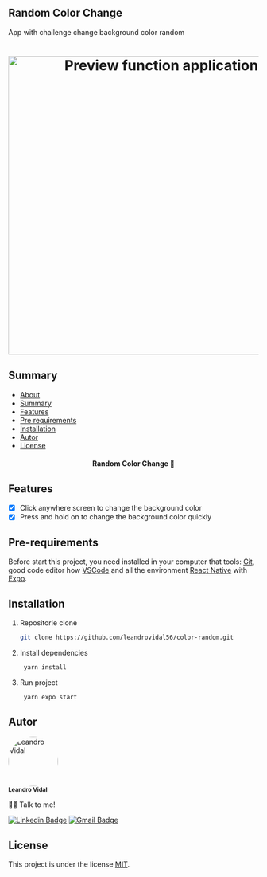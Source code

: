 ## Random Color Change

<p>App with challenge change background color random</p>

<h1 align="center">
<img alt="Preview function application" title="Preview function application" src="./assets/preview.gif" height="600px"/>
</h1>

## Summary

<!--ts-->

- [About](#random_color_change)
- [Summary](#summary)
- [Features](#features)
- [Pre requirements](#pre-requirements)
- [Installation](#installation)
- [Autor](#autor)
- [License](#license)
<!--te-->

<h4 align="center"> 
	Random Color Change 🚀 
</h4>

## Features

- [x] Click anywhere screen to change the background color
- [x] Press and hold on to change the background color quickly

## Pre-requirements

Before start this project, you need installed in your computer that tools:
[Git](https://git-scm.com), good code editor how [VSCode](https://code.visualstudio.com/) and all the environment [React Native](https://reactnative.dev) with [Expo](https://expo.dev).

## Installation

1. Repositorie clone

   ```bash
   git clone https://github.com/leandrovidal56/color-random.git
   ```

2. Install dependencies

   ```bash
    yarn install
   ```

3. Run project

   ```bash
    yarn expo start
   ```

## Autor

 <img src="https://avatars3.githubusercontent.com/u/48811222" width="100px" style="border-radius: 50px;" alt="Leandro Vidal" />
 <br />
 <sub><b>Leandro Vidal</b></sub>

👋🏽 Talk to me!

[![Linkedin Badge](https://img.shields.io/badge/-Leandro_Vidal-blue?style=flat-square&logo=Linkedin&logoColor=white&link=https://www.linkedin.com/in/leandrovidalsilva/)](https://www.linkedin.com/in/leandrovidalsilva/)
[![Gmail Badge](https://img.shields.io/badge/-leandrovidal56@gmail.com-c14438?style=flat-square&logo=Gmail&logoColor=white&link=mailto:leandrovidal56@gmail.com)](mailto:leandrovidal56@gmail.com)

## License

This project is under the license [MIT](./LICENSE).
